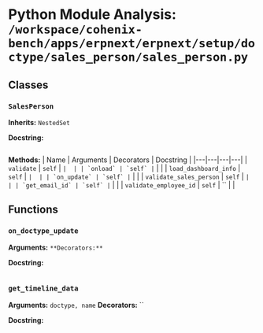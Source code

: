 # Python Module Analysis: `/workspace/cohenix-bench/apps/erpnext/erpnext/setup/doctype/sales_person/sales_person.py`

## Classes

### `SalesPerson`
**Inherits:** `NestedSet`


**Docstring:**
```

```

**Methods:**
| Name | Arguments | Decorators | Docstring |
|---|---|---|---|
| `validate` | `self` | `` |  |
| `onload` | `self` | `` |  |
| `load_dashboard_info` | `self` | `` |  |
| `on_update` | `self` | `` |  |
| `validate_sales_person` | `self` | `` |  |
| `get_email_id` | `self` | `` |  |
| `validate_employee_id` | `self` | `` |  |





## Functions

### `on_doctype_update`
**Arguments:** ``
**Decorators:** ``

**Docstring:**
```

```
### `get_timeline_data`
**Arguments:** `doctype, name`
**Decorators:** ``

**Docstring:**
```

```

